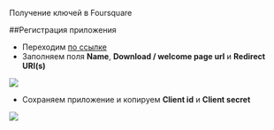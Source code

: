 Получение ключей в Foursquare

##Регистрация приложения

* Переходим [по ссылке][1]
* Заполняем поля **Name**, **Download / welcome page url** и **Redirect URI(s)**

[![](https://file.modx.pro/files/5/6/f/56faea13d7d0f2ed1970321f11bc0c4as.jpg)](https://file.modx.pro/files/5/6/f/56faea13d7d0f2ed1970321f11bc0c4a.png)

* Сохраняем приложение и копируем **Client id** и **Client secret**

[![](https://file.modx.pro/files/1/a/b/1ab80d3e1fc11ba271d6a4f2f0d56870s.jpg)](https://file.modx.pro/files/1/a/b/1ab80d3e1fc11ba271d6a4f2f0d56870.png)


[1]: https://ru.foursquare.com/developers/register